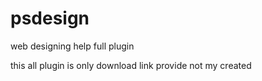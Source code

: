 # psdesign
web designing help full plugin

this all plugin is only  download link provide 
not my created 
